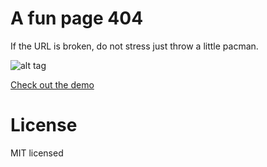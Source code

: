 # A fun page 404
If the URL is broken, do not stress just throw a little pacman.


![alt tag](https://github.com/leonardoscorza/pacman/tree/master/image/printscreen.jpg)

[Check out the demo](stormy-anchorage-6431.herokuapp.com/404.html)

# License

MIT licensed
